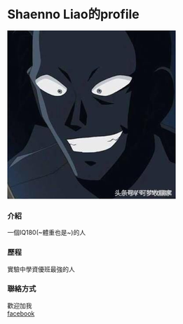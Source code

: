 # Shaenno Liao的profile  
![image](https://github.com/WHALEon120/WHALEon120.github.io/blob/main/inprivate/68747470733a2f2f69312e6b6b6e6577732e63632f5349473d6d333063762f6374702d767a6e74722f31353337363138363234333836357173723138377232382e6a7067.jpg)  
### 介紹  
一個IQ180(~體重也是~)的人  
### 歷程  
實驗中學資優班最強的人  
### 聯絡方式  
歡迎加我  
[facebook](https://www.facebook.com/shaenno.liao.1)  

